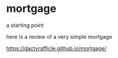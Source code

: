 # mortgage
a starting point

here is a review of a very simple mortgage

https://dactyrafficle.github.io/mortgage/